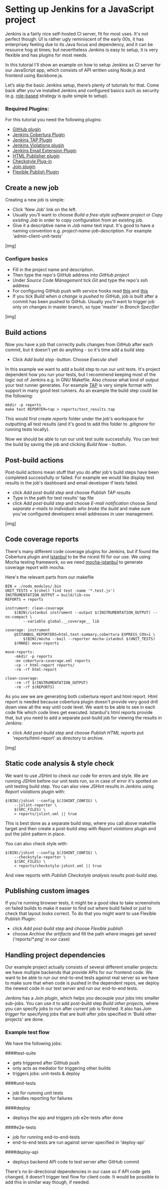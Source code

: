 # Setting up Jenkins for a JavaScript project

Jenkins is a fairly nice self-hosted CI server, fit for most uses. It's not perfect though: UI is rather ugly reminiscent of the early 00s, it has enterprisey feeling due to its Java focus and dependency, and it can be resource hog at times; but nevertheless Jenkins is easy to setup, it is very flexible and has plugins for most needs.

In this tutorial I'll show an example on how to setup Jenkins as CI server for our JavaScript app, which consists of API written using Node.js and frontend using Backbone.js. 

Let’s skip the basic Jenkins setup, there’s plenty of tutorials for that. Come back after you've installed Jenkins and configured basics such as security (e.g. [role-based](http://wiki.jenkins-ci.org/display/JENKINS/Role+Strategy+Plugin) strategy is quite simple to setup).

### Required Plugins:
For this tutorial you need the following plugins:

- [GitHub plugin](http://wiki.jenkins-ci.org/display/JENKINS/Github+Plugin)
- [Jenkins Cobertura Plugin](http://wiki.jenkins-ci.org/display/JENKINS/Cobertura+Plugin)
- [Jenkins TAP Plugin](http://wiki.jenkins-ci.org/display/JENKINS/TAP+Plugin)
- [Jenkins Violations plugin](http://wiki.jenkins-ci.org/display/JENKINS/Violations)
- [Jenkins Email Extension Plugin](http://wiki.jenkins-ci.org/display/JENKINS/Email-ext+plugin)
- [HTML Publisher plugin](http://wiki.jenkins-ci.org/display/JENKINS/HTML+Publisher+Plugin)
- [Checkstyle Plug-in](https://wiki.jenkins-ci.org/display/JENKINS/Checkstyle+Plugin)
- [Join plugin](http://wiki.jenkins-ci.org/display/JENKINS/Join+Plugin)
- [Flexible Publish Plugin](http://wiki.jenkins-ci.org/display/JENKINS/Flexible+Publish+Plugin)


## Create a new job

Creating a new job is simple:
- Click 'New Job' link on the left.
- Usually you'll want to choose *Build a free-style software project* or *Copy existing Job* in order to copy configuration from an existing job.
- Give it a descriptive name in *Job name* text input. It's good to have a naming convention e.g. *project-name-job-description*. For example 'admin-client-unit-tests'

[img]

### Configure basics

- Fill in the project name and description.
- Then type the repo's GitHub address into *GitHub project*
- Under *Source Code Management* tick *Git* and type the repo's ssh address
- For configuring GitHub push with service hooks read [this](http://blog.cloudbees.com/2012/01/better-integration-between-jenkins-and.html) and [this](http://fourkitchens.com/blog/2011/09/20/trigger-jenkins-builds-pushing-github)
- If you tick *Build when a change is pushed to GitHub*, job is built after a commit has been pushed to GitHub. Usually you'll want to trigger job only on changes in master branch, so type 'master' in *Branch Specifier*

[img]

## Build actions
Now you have a job that correctly pulls changes from GitHub after each commit, but it doesn't yet do anything - so it's time add a build step

- Click *Add build step* -button. Choose *Execute shell*

In this example we want to add a build step to run our unit tests. It's project dependent how you run your tests, but I recommend keeping most of the logic out of Jenkins e.g. in GNU Makefile. Also choose what kind of output your test runner generates. For example [TAP](http://en.wikipedia.org/wiki/Test_Anything_Protocol) is very simple format with support in many good test runners. As an example the build step could be the following:
    
    mkdir -p reports
    make test REPORTER=tap > reports/test_results.tap
    
This would first create *reports* folder under the job's workspace for outputting all test results (and it's good to add this folder to *.gitignore* for running tests locally).

Now we should be able to run our unit test suite successfully. You can test the build by saving the job and clicking *Build Now* - button.

## Post-build actions
Post-build actions mean stuff that you do after job's build steps have been completed successfully or failed. For example we would like display test results in the job's dashboard and email developer if tests failed.

- click *Add post-build step* and choose *Publish TAP results*
- Type in the path for test results' tap file
- click *Add post-build step* and choose *E-mail notification* choose *Send separate e-mails to individuals who broke the build* and make sure you've configured developers email addresses in user management.

[img]

## Code coverage reports
There's many different code coverage plugins for Jenkins, but if found the Cobertura plugin and [Istanbul](https://github.com/gotwarlost/istanbul) to be the nicest fit for our use. We using Mocha testing framework, so we need [mocha-istanbul](https://github.com/arikon/mocha-istanbul) to generate coverage report with mocha.

Here's the relevant parts from our makefile

    BIN = ./node_modules/.bin
    UNIT_TESTS = $(shell find test -name '*.test.js')
    INSTRUMENTATION_OUTPUT = build/lib-cov
    REPORTS = reports

    instrument: clean-coverage
        $(BIN)/istanbul instrument --output $(INSTRUMENTATION_OUTPUT) --no-compact \ 
            --variable global.__coverage__ lib

    coverage: instrument
        @ISTANBUL_REPORTERS=html,text-summary,cobertura EXPRESS_COV=1 \
            $(BIN)/mocha --bail --reporter mocha-istanbul $(UNIT_TESTS)
        $(MAKE) move-reports

    move-reports:
        -mkdir -p reports
        -mv cobertura-coverage.xml reports
        -cp -r html-report reports/
        -rm -rf html-report

    clean-coverage:
        -rm -rf $(INSTRUMENTATION_OUTPUT)
        -rm -rf $(REPORTS)


As you see we are generating both cobertura report and html report. Html report is needed because cobertura plugin doesn't provide very good drill down view all the way until code level. We want to be able to see in each code file which code lines get executed. Istanbul's html reports provide that, but you need to add a separate post-build job for viewing the results in Jenkins:

- click *Add post-build step* and choose *Publish HTML reports* put 'reports/html-report' as directory to archive.

[img]

## Static code analysis & style check

We want to use JSHint to check our code for errors and style. We are running JSHint before our unit tests run, so in case of error it's spotted on unit testing build step. You can also view JSHint results in Jenkins using *Report violations* plugin with:

    $(BIN)/jshint --config $(JSHINT_CONFIG) \
        --jslint-reporter \
        $(SRC_FILES) \
        > reports/jslint.xml || true

This is best done as a separate build step, where you call above makefile target and then create a post-build step with *Report violations* plugin and put the jslint pattern in place.

You can also check style with:

    $(BIN)/jshint --config $(JSHINT_CONFIG) \
        --checkstyle-reporter \
        $(SRC_FILES) \
        > reports/checkstyle-jshint.xml || true
        
And view reports with *Publish Checkstyle analysis results* post-build step.

## Publishing custom images

If you're running browser tests, it might be a good idea to take screenshots on failed builds to make it easier to find out where build failed or just to check that layout looks correct. To do that you might want to use Flexible Publish Plugin:

- click *Add post-build step* and choose *Flexible publish*
- choose *Archive the artifacts* and fill the path where images get saved ('reports/*.png' in our case)

## Handling project dependencies

Our example project actually consists of several different smaller projects: we have multiple backends that provide APIs for our frontend code. We want to be able to run our end-to-end tests against real server so we have to make sure that when code is pushed in the dependent repos, we deploy the newest code in our test server and run our end-to-end tests.

Jenkins has a *Join plugin*, which helps you decouple your jobs into smaller sub-jobs. You can use it to add post-build step *Build other projects*, where you can specify jobs to run after current job is finished. It also has *Join trigger* for specifying jobs that are built after jobs specified in 'Build other projects' are done.

### Example test flow
We have the following jobs:

####test-suite
- gets triggered after GitHub push
- only acts as mediator for triggering other builds
- triggers jobs: unit-tests & deploy

####unit-tests
- job for running unit tests
- handles reporting for failures

####deploy
- deploys the app and triggers job e2e-tests after done

####e2e-tests
- job for running end-to-end-tests
- end-to-end tests are run against server specified in 'deploy-api'

####deploy-api
- deploys backend API code to test server after GitHub commit

There's no bi-directional dependencies in our case so if API code gets changed, it doesn't trigger test flow for client code. It would be possible to add this in similar way though, if needed.
